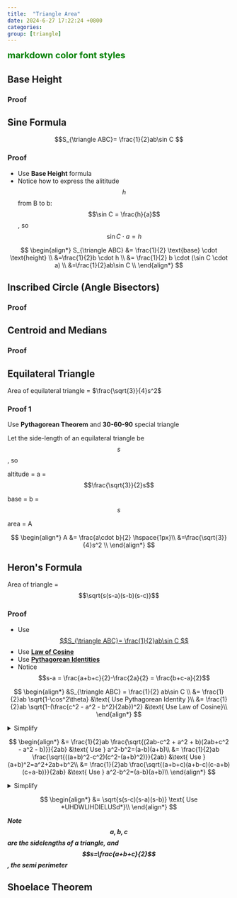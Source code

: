 ```yaml
---
title:  "Triangle Area"
date: 2024-6-27 17:22:24 +0800
categories: 
group: [triangle]
---
```


<span style="color:green;font-weight:700;font-size:20px">
    markdown color font styles
</span>

## Base Height
### Proof

## Sine Formula

$$S_{\triangle ABC}= \frac{1}{2}ab\sin C $$

### Proof

* Use **Base Height** formula
* Notice how to express the alititude $$h$$ from B to b: $$\sin C = \frac{h}{a}$$, so $$ \sin C \cdot a = h $$

$$
\begin{align*}
S_{\triangle ABC} &= \frac{1}{2} \text{base} \cdot \text{height} \\ 
&=\frac{1}{2}b \cdot h \\
&= \frac{1}{2} b \cdot (\sin C \cdot a) \\
&=\frac{1}{2}ab\sin C \\
\end{align*}
$$

## Inscribed Circle (Angle Bisectors)
### Proof


<!-- ## Trapezoid
### Proof -->


## Centroid and Medians
### Proof


## Equilateral Triangle
Area of equilateral triangle = $\frac{\sqrt{3}}{4}s^2$
### Proof 1 
Use **Pythagorean Theorem** and **30-60-90** special triangle

Let the side-length of an equilateral triangle be $$s$$, so

altitude = a = $$\frac{\sqrt{3}}{2}s$$

base = b = $$s$$

area = A

$$
\begin{align*}
A &= \frac{a\cdot b}{2} \hspace{1px}\\
&=\frac{\sqrt{3}}{4}s^2 \\
\end{align*}
$$





## Heron's Formula
Area of triangle = $$\sqrt{s(s-a)(s-b)(s-c)}$$
### Proof

* Use [$$S_{\triangle ABC}= \frac{1}{2}ab\sin C $$](#sine-forumla)
* Use [**Law of Cosine**](trigonometry/law_of_cosine)
* Use [**Pythagorean Identities**](trigonometry/pythagorean_identities)
* Notice $$s-a = \frac{a+b+c}{2}-\frac{2a}{2} =  \frac{b+c-a}{2}$$


$$
\begin{align*}
&S_{\triangle ABC} = \frac{1}{2} ab\sin C \\
&= \frac{1}{2}ab \sqrt{1-\cos^2\theta} &\text{ Use Pythagorean Identity }\\
&= \frac{1}{2}ab \sqrt{1-(\frac{c^2 - a^2 - b^2}{2ab})^2} &\text{ Use Law of Cosine}\\
\end{align*}
$$


<details>
<summary>Simplify</summary>
$$
\begin{align*}
&= \frac{1}{2}ab \sqrt{\frac{(2ab)^2}{(2ab)^2}-(\frac{c^2 - a^2 - b^2}{2ab})^2} &\text{ Simplify}&\\
&= \frac{1}{2}ab \sqrt{\frac{(2ab)^2-(c^2 - a^2 - b)^2}{(2ab)^2}} &\text{ Simplify}&\\
&= \frac{1}{2}ab \frac{\sqrt{(2ab)^2-(c^2 - a^2 - b)^2}}{2ab} &\text{ Simplify}&\\
\end{align*}
$$
</details>

$$
\begin{align*}
&= \frac{1}{2}ab \frac{\sqrt{(2ab-c^2 + a^2 + b)(2ab+c^2 - a^2 - b)}}{2ab} &\text{ Use } a^2-b^2=(a-b)(a+b)\\
&= \frac{1}{2}ab \frac{\sqrt{((a+b)^2-c^2)(c^2-(a+b)^2)}}{2ab} &\text{ Use } (a+b)^2=a^2+2ab+b^2\\
&= \frac{1}{2}ab \frac{\sqrt{(a+b+c)(a+b-c)(c-a+b)(c+a-b)}}{2ab} &\text{ Use } a^2-b^2=(a-b)(a+b)\\
\end{align*}
$$

<details>
<summary>Simplify</summary>
$$
\begin{align*}
&= \frac{\sqrt{(a+b+c)(a+b-c)(c-a+b)(c+a-b)}}{4} \text{ Simplify}\\
&= \sqrt{\frac{(a+b+c)(a+b-c)(c-a+b)(c+a-b)}{16}} \text{ Simplify}\\
&= \sqrt{\frac{a+b+c}{2}\frac{a+b-c}{2}\frac{c-a+b}{2}\frac{c+a-b}{2}} \text{ Simplify}\\
\end{align*}
$$
</details>

$$
\begin{align*}
&= \sqrt{s(s-c)(s-a)(s-b)} \text{ Use *UHDWLIHDIELUSd*}\\
\end{align*}
$$

***Note $$a,b,c$$ are the sidelengths of a triangle, and $$s=\frac{a+b+c}{2}$$, the semi perimeter***

## Shoelace Theorem 
